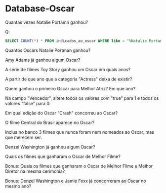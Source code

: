 # Database-Oscar

Quantas vezes Natalie Portamn ganhou?

Q:
```sql
SELECT COUNT(*) * FROM indicados_ao_oscar WHERE like = "%Natalie Portamn%";
```

Quantos Oscars Natalie Portman ganhou?

Amy Adams já ganhou algum Oscar?

A série de filmes Toy Story ganhou um Oscar em quais anos?

A partir de que ano que a categoria "Actress" deixa de existir?

Quem ganhou o primeiro Oscar para Melhor Atriz? Em que ano?

Na campo "Vencedor", altere todos os valores com "true" para 1 e todos os valores "false" para 0.

Em qual edição do Oscar "Crash" concorreu ao Oscar?

O filme Central do Brasil aparece no Oscar?

Inclua no banco 3 filmes que nunca foram nem nomeados ao Oscar, mas que merecem ser.

Denzel Washington já ganhou algum Oscar?

Quais os filmes que ganharam o Oscar de Melhor Filme?

Bonus: Quais os filmes que ganharam o Oscar de Melhor Filme e Melhor Diretor na mesma cerimonia?

Bonus: Denzel Washington e Jamie Foxx já concorreram ao Oscar no mesmo ano?


